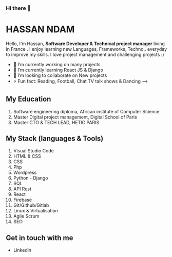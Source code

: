 ### Hi there 👋

<h1>HASSAN NDAM</h1>

Hello, I'm Hassan, <strong>Software Developer & Technical project manager</strong> living in France
. I enjoy learning new Languages, Frameworks, Techno.. everyday to improve my skills.  I love project management and challenging projects :)<br>


- 🔭 I’m currently working on many projects
- 🌱 I’m currently learning React JS & Django
- 👯 I’m looking to collaborate on New projects 
- ⚡ Fun fact: Reading, Football, Chat TV talk shows & Dancing
-->


<h2>My Education</h2>
<ol>
  <li>Software engineering diploma, African institute of Computer Science</li>
  <li>Master Digital project management, Digital School of Paris</li>
  <li>Master CTO & TECH LEAD, HETIC PARIS</li>
</ol>

<h2>My Stack (languages & Tools) </h2>
<ol>
  <li>Visual Studio Code</li>
  <li>HTML & CSS</li>
  <li>CSS</li>
  <li>Php</li>
  <li>Wordpress</li>
  <li>Python - Django</li>
  <li>SQL</li>
  <li>API Rest</li>
  <li>React</li>
  <li>Firebase</li>
  <li>Git/Github/Gitlab</li>
  <li>Linux & Virtualisation </li>
  <li>Agile Scrum</li>
  <li>SEO </li>
</ol>


<h2>Get in touch with me</h2>
<ul>
  <li><a href="https://www.linkedin.com/in/hassanndam/" target="_blank" style="text-decoration:none">Linkedin</a></li>
<ul>
